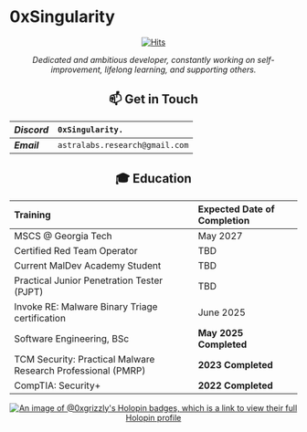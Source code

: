 # 0xSingularity

<div align="center">
 
[![Hits](https://hits.sh/github.com/0x-Singularity.svg?style=plastic&label=Views&color=2C2E47)](https://hits.sh/github.com/0x-Singularity/)
 
_Dedicated and ambitious developer, constantly working on self-improvement, lifelong learning, and supporting others._
<!---!## 🧮 Statistics


[](https://komarev.com/ghpvc/?username=0xGrizzly&color=blue&style=flat)  
![0xGrizzly's GitHub stats](https://github-readme-stats.vercel.app/api?username=0xGrizzly&show_icons=true&theme=transparent&hide=issues,contribs&hide_border)
<br>
![Top Langs](https://github-readme-stats.vercel.app/api/top-langs/?username=0xGrizzly&layout=compact&theme=transparent) -->

## 📫 Get in Touch

| **_Discord_** | `0xSingularity.`               |
| :------------ | :----------------------------- |
| **_Email_** | `astralabs.research@gmail.com` |
## 🎓 Education

| Training                                                  | Expected Date of Completion |
| :-------------------------------------------------------- | :-------------------------- |
| MSCS @ Georgia Tech                                | May 2027                   |
| Certified Red Team Operator                               | TBD                 |
| Current MalDev Academy Student                   | TBD                 |
| Practical Junior Penetration Tester (PJPT)                   | TBD                 |
| Invoke RE: Malware Binary Triage certification           | June 2025                |
| Software Engineering, BSc                                 | **May 2025 Completed**                    |
| TCM Security: Practical Malware Research Professional (PMRP) | **2023 Completed**       |
| CompTIA: Security+                                        | **2022 Completed**          |


[![An image of @0xgrizzly's Holopin badges, which is a link to view their full Holopin profile](https://holopin.me/0xgrizzly)](https://holopin.io/@0xgrizzly)

<!---
GarrettMcGuire54/GarrettMcGuire54 is a ✨ special ✨ repository because its `README.md` (this file) appears on your GitHub profile.
You can click the Preview link to take a look at your changes.
--->

 <div/>
